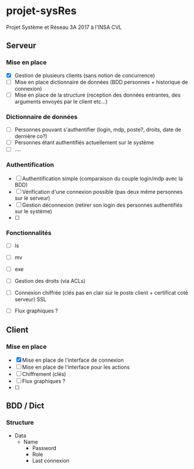 # projet-sysRes
Projet Système et Réseau 3A 2017 à l'INSA CVL

## Serveur
### Mise en place
- [X] Gestion de plusieurs clients (sans notion de concurrence) 
- [ ] Mise en place dictionnaire de données (BDD personnes + historique de connexion)
- [ ] Mise en place de la structure (reception des données entrantes, des arguments envoyés par le client etc...)
### Dictionnaire de données
- [ ] Personnes pouvant s'authentifier (login, mdp, poste?, droits, date de dernière co?)
- [ ] Personnes étant authentifiés actuellement sur le système
- [ ] ....
### Authentification
- [ ] Authentification simple (comparaison du couple login/mdp avec la BDD)
- [ ] Vérification d'une connexion possible (pas deux même personnes sur le serveur)
- [ ] Gestion déconnexion (retirer son login des personnes authentifiés sur le système)
- [ ]
### Fonctionnalités
- [ ] ls
- [ ] mv
- [ ] exe
- [ ] Gestion des droits (via ACLs)
- [ ] Connexion chiffrée (clés pas en clair sur le poste client + certificat coté serveur) SSL
- [ ] Flux graphiques ?



## Client
### Mise en place
- [X] Mise en place de l'interface de connexion
- [ ] Mise en place de l'interface pour les actions
- [ ] Chiffrement (clés)
- [ ] Flux graphiques ?
- [ ]


## BDD / Dict
### Structure
- Data
    + Name
        + Password
        + Role
        + Last connexion
